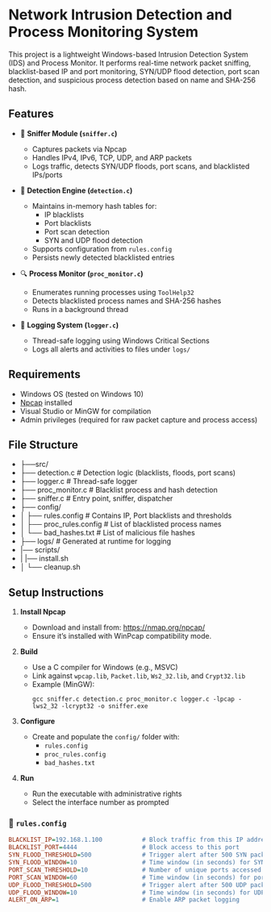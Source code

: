 # Network Intrusion Detection and Process Monitoring System

This project is a lightweight Windows-based Intrusion Detection System (IDS) and Process Monitor. It performs real-time network packet sniffing, blacklist-based IP and port monitoring, SYN/UDP flood detection, port scan detection, and suspicious process detection based on name and SHA-256 hash.

## Features

- 🧠 **Sniffer Module (`sniffer.c`)**
  - Captures packets via Npcap
  - Handles IPv4, IPv6, TCP, UDP, and ARP packets
  - Logs traffic, detects SYN/UDP floods, port scans, and blacklisted IPs/ports

- 🚨 **Detection Engine (`detection.c`)**
  - Maintains in-memory hash tables for:
    - IP blacklists
    - Port blacklists
    - Port scan detection
    - SYN and UDP flood detection
  - Supports configuration from `rules.config`
  - Persists newly detected blacklisted entries

- 🔍 **Process Monitor (`proc_monitor.c`)**
  - Enumerates running processes using `ToolHelp32`
  - Detects blacklisted process names and SHA-256 hashes
  - Runs in a background thread

- 📜 **Logging System (`logger.c`)**
  - Thread-safe logging using Windows Critical Sections
  - Logs all alerts and activities to files under `logs/`

## Requirements

- Windows OS (tested on Windows 10)
- [Npcap](https://nmap.org/npcap/) installed
- Visual Studio or MinGW for compilation
- Admin privileges (required for raw packet capture and process access)

## File Structure

- ├──src/
- ├── detection.c # Detection logic (blacklists, floods, port scans)
- ├── logger.c # Thread-safe logger
- ├── proc_monitor.c # Blacklist process and hash detection
- ├── sniffer.c # Entry point, sniffer, dispatcher
- ├── config/
- │ ├── rules.config # Contains IP, Port blacklists and thresholds
- │ ├── proc_rules.config # List of blacklisted process names
- │ └── bad_hashes.txt # List of malicious file hashes
- ├── logs/ # Generated at runtime for logging
- |── scripts/
- | |── install.sh
- │ └── cleanup.sh

## Setup Instructions

1. **Install Npcap**
   - Download and install from: https://nmap.org/npcap/
   - Ensure it’s installed with WinPcap compatibility mode.

2. **Build**
   - Use a C compiler for Windows (e.g., MSVC)
   - Link against `wpcap.lib`, `Packet.lib`, `Ws2_32.lib`, and `Crypt32.lib`
   - Example (MinGW):
     ```
     gcc sniffer.c detection.c proc_monitor.c logger.c -lpcap -lws2_32 -lcrypt32 -o sniffer.exe
     ```

3. **Configure**
   - Create and populate the `config/` folder with:
     - `rules.config`
     - `proc_rules.config`
     - `bad_hashes.txt`

4. **Run**
   - Run the executable with administrative rights
   - Select the interface number as prompted

### 📄 `rules.config`
```ini
BLACKLIST_IP=192.168.1.100           # Block traffic from this IP address
BLACKLIST_PORT=4444                  # Block access to this port
SYN_FLOOD_THRESHOLD=500              # Trigger alert after 500 SYN packets
SYN_FLOOD_WINDOW=10                  # Time window (in seconds) for SYN flood detection
PORT_SCAN_THRESHOLD=10               # Number of unique ports accessed to trigger scan alert
PORT_SCAN_WINDOW=60                  # Time window (in seconds) for port scan detection
UDP_FLOOD_THRESHOLD=500              # Trigger alert after 500 UDP packets
UDP_FLOOD_WINDOW=10                  # Time window (in seconds) for UDP flood detection
ALERT_ON_ARP=1                       # Enable ARP packet logging
